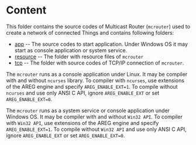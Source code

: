 # Content

This folder contains the source codes of Multicast Router (`mcrouter`) used to create a network of connected Things and contains following folders:

* [app](./app)              -- The source codes to start application. Under Windows OS it may start as console application or system service.
* [resource](./resource)    -- The folder with resource files of `mcrouter`
* [tcp](./tcp)              -- The folder with source codes of TCP/IP connection of `mcrouter`.

The `mcrouter` runs as a console application under Linux. It may be compiler with and without `ncurses` library. To compiler with `ncurses`, use extensions of the AREG engine and specify `AREG_ENABLE_EXT=1`. To compile without `ncurses` and use only ANSI C API, ignore `AREG_ENABLE_EXT` or set `AREG_ENABLE_EXT=0`.

The `mcrouter` runs as a system service or console application under Windows OS. It may be compiler with and without `Win32 API`. To compiler with `Win32 API`, use extensions of the AREG engine and specify `AREG_ENABLE_EXT=1`. To compile without `Win32 API` and use only ANSI C API, ignore `AREG_ENABLE_EXT` or set `AREG_ENABLE_EXT=0`.
